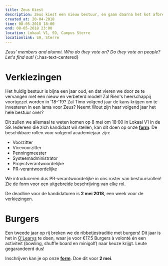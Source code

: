 ```yaml
---
title: Zeus Kiest
description: Zeus kiest een nieuw bestuur, en gaan daarna het kot afbreken bij O'Learys.
created_at: 20-04-2018
time: 08-05-2018 18:00
end: 08-05-2018 23:00
location: Lokaal V1, S9, Campus Sterre
locationlink: S9, Sterre
---
```


_Zeus' members and alumni. Who do they vote on? Do they vote on people? Let's find out!_
{:.has-text-centered}

# Verkiezingen

Het huidig bestuur is bijna een jaar oud, en dat vieren we door ze te vervangen met een nieuw en verbeterd model! Zal Rien's heerschappij voortgezet worden in '18-'19? Zal Timo volgend jaar de kans krijgen om te investeren in een lama voor Zeus? Neemt Wout zijn haar volgend jaar het hele bestuur over?

Dit zullen we allemaal te weten komen op 8 mei om 18:00 in Lokaal V1 in de S9. Iedereen die zich kandidaat wil stellen, kan dit doen op onze **[form](https://docs.google.com/forms/d/e/1FAIpQLSfIuEMz8p8eKgNkukGYstJozOqeNlaebH9LGhTu926Ua08XlA/viewform)**. De beschikbare rollen voor volgend academiejaar zijn:

* Voorzitter
* Vicevoorzitter
* Penningmeester
* Systeemadministrator
* Projectverantwoordelijke
* PR-verantwoordelijke

We introduceren dus PR-verantwoordelijke in ons roster van bestuursrollen! Zie de form voor een uitgebreide beschrijving van elke rol.

De deadline voor de kandidaturen is **2 mei 2018**, een week voor de verkiezingen.

# Burgers

Een tweede jaar op rij breken we de ribbetjestraditie met burgers! Dit jaar is het in [O'Learys](https://olearys.be/gent-event-center/) te doen, waar je voor €17.5 Burgers à volonté én een activiteit (bowling, shuffle board en minigolf) naar keuze krijgt. Leute gegarandeerd dus!

Inschrijven kan je op onze **[form](https://docs.google.com/forms/u/1/d/e/1FAIpQLSdhAZU1JkF3ypEkVnGXn9zJqVYh6i04ePel0HCGXMO8oOTpmQ/viewform)**. Doe dit voor **2 mei**.

